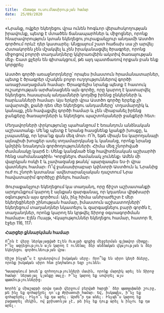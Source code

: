 ```yaml
---
title:  Հետագա ուսումնասիրության համար
date:  25/09/2020
---
```


«Նրանք, ովքեր եկեղեցու վրա ունեն հոգևոր վերահսկողության իրավունք, պետք է մտածեն ճանապարհներ և միջոցներ, որոնք հնարավորություն կտան եկեղեցու յուրաքանչյուր անդամի Աստծո գործում որևէ դեր կատարել։ Անցյալում շատ հաճախ սա չի արվել։ Հստակորեն չեն մշակվել և չեն իրականացվել ծրագրեր, որոնց միջոցով բոլորի տաղանդները կկիրառվեին ակտիվ ծառայության մեջ։ Շատ քչերն են գիտակցում, թե այդ պատճառով որքան բան ենք կորցրել։

Աստծո գործի առաջնորդները՝ որպես իմաստուն հրամանատարներ, պետք է ծրագրեր մշակեն բոլոր ուղղություններով գործի առաջխաղացման համար։ Ծրագրելիս նրանք պետք է հատուկ ուշադրության արժանացնեն այն գործը, որը կարող է կատարվել եկեղեցու հասարակ անդամների կողմից իրենց ընկերների և հարևանների համար։ Այս երկրի վրա Աստծո գործը երբեք չի ավարտվի, քանի դեռ մեր եկեղեցու անդամները՝ տղամարդիկ և կանայք, չեն հավաքվել գործի համար և չեն միաբանել իրենց ջանքերը ծառայողների և եկեղեցու պաշտոնյաների ջանքերի հետ։

Մեղավորների փրկությունը պահանջում է եռանդուն անձնական աշխատանք։ Մե՛նք պետք է նրանց հասցնենք կյանքի խոսքը, և չսպասենք, որ նրա՛նք գան մեզ մոտ։ Ո՜հ, եթե միայն ես կարողանայի այնպիսի խոսքեր ասել տղամարդկանց և կանանց, որոնք նրանց կմղեին եռանդուն գործողությունների։ Հիմա մեզ շնորհված ժամանակը կարճ է։ Մենք կանգնած ենք հավիտենական աշխարհի հենց սահմանագծին։ Կորցնելու ժամանակ չունենք։ Ամեն մի վայրկյան ոսկի է և չափազանց թանկ՝ պարզապես ես-ի վրա վատնելու համար։ Ո՞վ ջանասիրաբար կփնտրի Աստծուն և Նրանից ուժ ու շնորհ կստանա՝ ավետարանչական դաշտում Նրա հավատարիմ գործիչը լինելու համար։

Յուրաքանչյուր եկեղեցում կա տաղանդ, որը ճիշտ աշխատանքի արդյունքում կարող է այնքան զարգանալ, որ կդառնա վիթխարի օգնություն այս գործում։ Այն, ինչ հիմա անհրաժեշտ է մեր եկեղեցիների շինության համար, իմաստուն աշխատողների՝ եկեղեցում տաղանդներ նկատելու և զարգացնելու բարի գործն է, տաղանդներ, որոնք կարող են կրթվել Տիրոջ օգտագործման համար»։ Էլեն Ուայթ, Վկայություններ եկեղեցու համար, հատոր 9, էջեր 116, 117։

**Հարցեր քննարկման համար**

`Ո՞րն է վերը ներկայացված Էլեն Ուայթի գրքից մեջբերման գլխավոր միտքը։ Ի՞նչ ազդեցություն այն կարող է ունենալ ձեր անձնական վկայության և ձեր եկեղեցու գործունեության վրա։`

`Միշտ ինչպե՞ս է դրսևորվում իսկական սերը։ Որո՞նք են սիրո կեղծ ձևերը, որոնք իսկական սիրո հետ ընդհանուր եզր չունեն։`

`Դասարանում խոսե՛ք զոհողությունների մասին, որոնք մարդիկ արել են Տիրոջ համար՝ ներառյալ կյանքը տալը։ Ի՞նչ կարող եք սովորել այս պատմություններից։`

`Խորհե՛ք միաշաբթի օրվա դասի վերջում բերված հարցի՝ ձեր պատասխանի շուրջ, թե ինչ եք զոհաբերել դո՛ւք Քրիստոսի համար։ Եվ, իսկապես, ի՞նչ եք զոհաբերել։ Ինչո՞ւ եք դա արել։ Արժե՞ր դա անել։ Ինչպե՞ս կարող եք բացատրել մեկին, ով քրիստոնյա չէ, թե ինչ եք դուք արել և ինչու եք դա արել։`